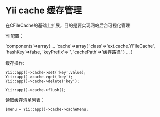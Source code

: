 # Yii cache 缓存管理

在CFileCache的基础上扩展，目的是要实现网站后台可视化管理

Yii配置：

'components'=>array(
	...
	'cache'=>array(
		'class'=>'ext.cache.YFileCache',
		'hashKey'=>false,
		'keyPrefix'=>'',
		'cachePath'=>'缓存路径'
	)
	...
)


缓存操作:

	Yii::app()->cache->set('key',value);
	Yii::app()->cache->get('key');
	Yii::app()->cache->delete('key');
	
	Yii::app()->cache->flush();

读取缓存清单列表：

	$menu = Yii::app()->cache->cacheMenu;